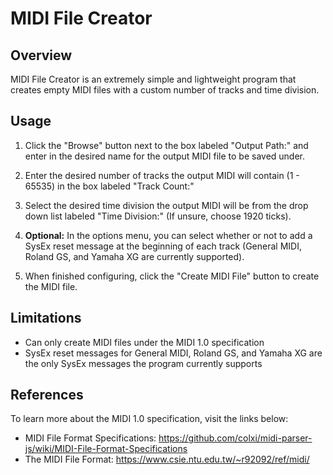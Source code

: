 # MIDI File Creator

Overview
------------

MIDI File Creator is an extremely simple and lightweight program that creates empty MIDI files with a custom number of tracks and time division.

Usage
------------

1. Click the "Browse" button next to the box labeled "Output Path:" and enter in the desired name for the output MIDI file to be saved under.

2. Enter the desired number of tracks the output MIDI will contain (1 - 65535) in the box labeled "Track Count:"

3. Select the desired time division the output MIDI will be from the drop down list labeled "Time Division:" (If unsure, choose 1920 ticks).

4. **Optional:** In the options menu, you can select whether or not to add a SysEx reset message at the beginning of each track (General MIDI, Roland GS, and Yamaha XG are currently supported).

5. When finished configuring, click the "Create MIDI File" button to create the MIDI file.

Limitations
------------

- Can only create MIDI files under the MIDI 1.0 specification
- SysEx reset messages for General MIDI, Roland GS, and Yamaha XG are the only SysEx messages the program currently supports

References
------------

To learn more about the MIDI 1.0 specification, visit the links below:
- MIDI File Format Specifications: https://github.com/colxi/midi-parser-js/wiki/MIDI-File-Format-Specifications
- The MIDI File Format: https://www.csie.ntu.edu.tw/~r92092/ref/midi/
